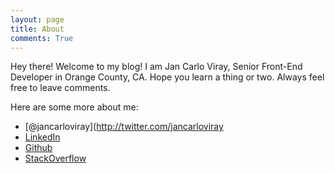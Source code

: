 ```yaml
---
layout: page
title: About
comments: True
---
```


<p class="message">
Hey there! Welcome to my blog! I am Jan Carlo Viray, Senior Front-End Developer in Orange County, CA. Hope you learn a thing or two. Always feel free to leave comments.
</p>

Here are some more about me:

* [@jancarloviray](http://twitter.com/jancarloviray
* [LinkedIn](www.linkedin.com/in/jancarloviray)
* [Github](https://github.com/jancarloviray)
* [StackOverflow](http://stackoverflow.com/users/985895/jan-carlo-viray)
